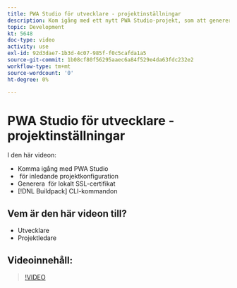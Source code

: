 ```yaml
---
title: PWA Studio för utvecklare - projektinställningar
description: Kom igång med ett nytt PWA Studio-projekt, som att generera ett lokalt SSL-​ och CLI-kommandona för byggpaketet.
topic: Development
kt: 5648
doc-type: video
activity: use
exl-id: 92d3dae7-1b3d-4c07-985f-f0c5cafda1a5
source-git-commit: 1b08cf80f56295aaec6a84f529e4da63fdc232e2
workflow-type: tm+mt
source-wordcount: '0'
ht-degree: 0%

---
```


# PWA Studio för utvecklare - projektinställningar

I den här videon:

- Komma igång med PWA Studio
- &#x200B; för inledande projektkonfiguration
- Generera &#x200B; för lokalt SSL-certifikat
- [!DNL Buildpack] CLI-kommandon

## Vem är den här videon till?

- Utvecklare
- Projektledare

## Videoinnehåll:

>[!VIDEO](https://video.tv.adobe.com/v/35719?quality=12&learn=on)
